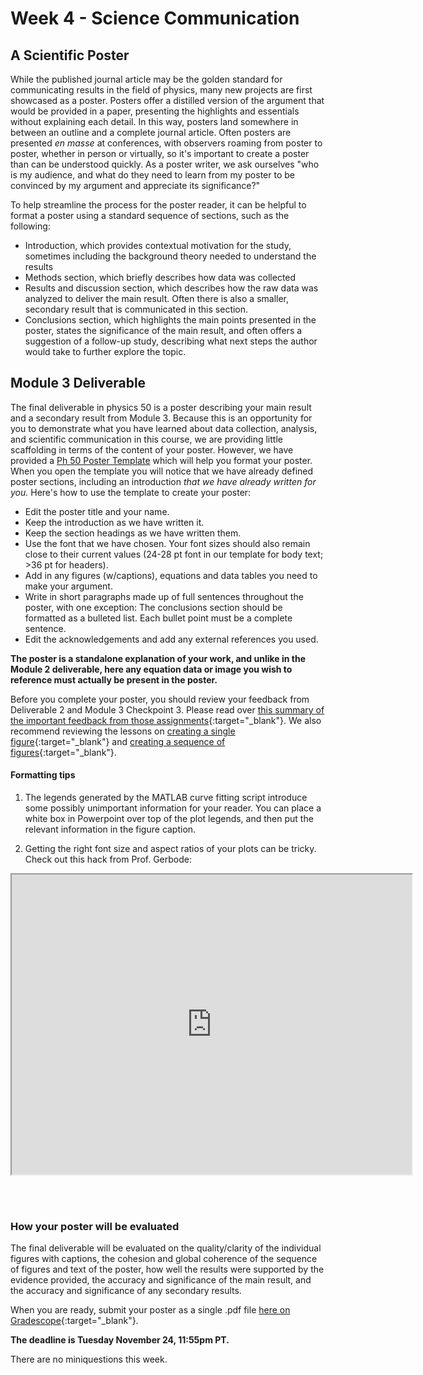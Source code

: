 # Week 4 - Science Communication 


## A Scientific Poster

While the published journal article may be the golden standard for communicating results in the field of physics, many new projects are first showcased as a poster. Posters offer a distilled version of the argument that would be provided in a paper, presenting the highlights and essentials without explaining each detail. In this way, posters land somewhere in between an outline and a complete journal article. Often posters are presented *en masse* at conferences, with observers roaming from poster to poster, whether in person or virtually, so it's important to create a poster than can be understood quickly. As a poster writer, we ask ourselves "who is my audience, and what do they need to learn from my poster to be convinced by my argument and appreciate its significance?"

To help streamline the process for the poster reader, it can be helpful to format a poster using a standard sequence of sections, such as the following:
- Introduction, which provides contextual motivation for the study, sometimes including the background theory needed to understand the results
- Methods section, which briefly describes how data was collected
- Results and discussion section, which describes how the raw data was analyzed to deliver the main result. Often there is also a smaller, secondary result that is communicated in this section.
- Conclusions section, which highlights the main points presented in the poster, states the significance of the main result, and often offers a suggestion of a follow-up study, describing what next steps the author would take to further explore the topic.

## Module 3 Deliverable

The final deliverable in physics 50 is a poster describing your main result and a secondary result from Module 3. Because this is an opportunity for you to demonstrate what you have learned about data collection, analysis, and scientific communication in this course, we are providing little scaffolding in terms of the content of your poster. However, we have provided a [Ph 50 Poster Template](Ph50-Poster-Template.pptx) which will help you format your poster. When you open the template you will notice that we have already defined poster sections, including an introduction *that we have already written for you.* Here's how to use the template to create your poster:

- Edit the poster title and your name.
- Keep the introduction as we have written it.
- Keep the section headings as we have written them.
- Use the font that we have chosen. Your font sizes should also remain close to their current values (24-28 pt font in our template for body text; >36 pt for headers). 
- Add in any figures (w/captions), equations and data tables you need to make your argument.
- Write in  short paragraphs made up of full sentences throughout the poster, with one exception: The conclusions section should be formatted as a bulleted list. Each bullet point must be a complete sentence.
- Edit the acknowledgements and add any external references you used.

**The poster is a standalone explanation of your work, and unlike in the Module 2 deliverable, here any equation data or image you wish to reference must actually be present in the poster.**

Before you complete your poster, you should review your feedback from Deliverable 2 and Module 3 Checkpoint 3. Please read over [this summary of the important feedback from those assignments](feedback-summary){:target="_blank"}. We also recommend reviewing the lessons on [creating a single figure](https://physics-50.github.io/Module-1/week4){:target="_blank"} and [creating a sequence of figures](https://physics-50.github.io/Module-2/week4){:target="_blank"}.

#### Formatting tips

1. The legends generated by the MATLAB curve fitting script introduce some possibly unimportant information for your reader. You can place a white box in Powerpoint over top of the plot legends, and then put the relevant information in the figure caption. 

2. Getting the right font size and aspect ratios of your plots can be tricky. Check out this hack from Prof. Gerbode:

<iframe src="https://drive.google.com/file/d/1amkvHqnq95x_lWILiQq5-aDRmlFL4qOe/preview" width="640" height="480">
</iframe>

<br> <br>

### How your poster will be evaluated

The final deliverable will be evaluated on the quality/clarity of the individual figures with captions, the cohesion and global coherence of the sequence of figures and text of the poster, how well the results were supported by the evidence provided, the accuracy and significance of the main result, and the accuracy and significance of any secondary results.


When you are ready, submit your poster as a single .pdf file [here on Gradescope](https://www.gradescope.com/courses/165932/assignments/848530){:target="_blank"}.

**The deadline is Tuesday November 24, 11:55pm PT.**

There are no miniquestions this week.

